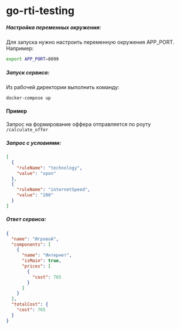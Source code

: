 # go-rti-testing
##### Настройка переменных окружения:
Для запуска нужно настроить переменную окружения APP_PORT. Например:
```bash
export APP_PORT=8099
```
##### Запуск сервиса:
Из рабочей директории выполнить команду:
```bash
docker-compose up
```

#### Пример  
Запрос на формирование оффера отправляется по роуту 
```/calculate_offer```

##### Запрос с условиями:   
```json
[
  {
    "ruleName": "technology",
    "value": "xpon"
  },
  {
    "ruleName": "internetSpeed",
    "value": "200"
  }
]
```  
##### Ответ сервиса:  
```json
{
  "name": "Игровой",
  "components": [
    {
      "name": "Интернет",
      "isMain": true,
      "prices": [
        {
          "cost": 765
        }
      ]
    }
  ],
  "totalCost": {
    "cost": 765
  }
}
```   


